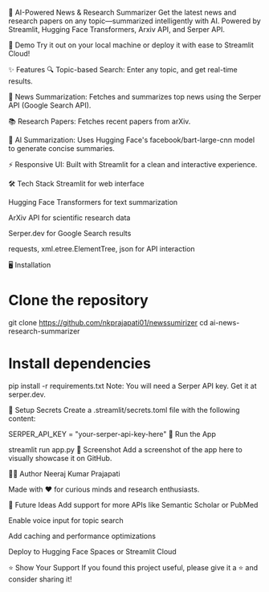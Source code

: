 🧠 AI-Powered News & Research Summarizer
Get the latest news and research papers on any topic—summarized intelligently with AI. Powered by Streamlit, Hugging Face Transformers, Arxiv API, and Serper API.

🚀 Demo
Try it out on your local machine or deploy it with ease to Streamlit Cloud!

✨ Features
🔍 Topic-based Search: Enter any topic, and get real-time results.

📰 News Summarization: Fetches and summarizes top news using the Serper API (Google Search API).

📚 Research Papers: Fetches recent papers from arXiv.

🤖 AI Summarization: Uses Hugging Face's facebook/bart-large-cnn model to generate concise summaries.

⚡ Responsive UI: Built with Streamlit for a clean and interactive experience.

🛠️ Tech Stack
Streamlit for web interface

Hugging Face Transformers for text summarization

ArXiv API for scientific research data

Serper.dev for Google Search results

requests, xml.etree.ElementTree, json for API interaction

🖥️ Installation

# Clone the repository
git clone https://github.com/nkprajapati01/newssumirizer
cd ai-news-research-summarizer

# Install dependencies
pip install -r requirements.txt
Note: You will need a Serper API key. Get it at serper.dev.

🔐 Setup Secrets
Create a .streamlit/secrets.toml file with the following content:


SERPER_API_KEY = "your-serper-api-key-here"
🚦 Run the App

streamlit run app.py
📸 Screenshot
Add a screenshot of the app here to visually showcase it on GitHub.

👨‍💻 Author
Neeraj Kumar Prajapati

Made with ❤️ for curious minds and research enthusiasts.

🧠 Future Ideas
Add support for more APIs like Semantic Scholar or PubMed

Enable voice input for topic search

Add caching and performance optimizations

Deploy to Hugging Face Spaces or Streamlit Cloud

⭐️ Show Your Support
If you found this project useful, please give it a ⭐️ and consider sharing it!

